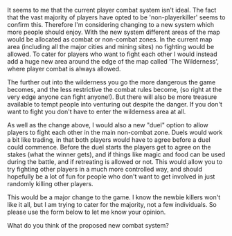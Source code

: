 It seems to me that the current player combat system isn't ideal. The fact that the vast majority of players have opted to be 'non-playerkiller' seems to confirm this. Therefore I'm considering changing to a new system which more people should enjoy.
With the new system different areas of the map would be allocated as combat or non-combat zones. In the current map area (including all the major cities and mining sites) no fighting would be allowed. To cater for players who want to fight each other I would instead add a huge new area around the edge of the map called 'The Wilderness', where player combat is always allowed.

The further out into the wilderness you go the more dangerous the game becomes, and the less restrictive the combat rules become, (so right at the very edge anyone can fight anyone!). But there will also be more treasure available to tempt people into venturing out despite the danger. If you don't want to fight you don't have to enter the wilderness area at all.

As well as the change above, I would also a new "duel" option to allow players to fight each other in the main non-combat zone. Duels would work a bit like trading, in that both players would have to agree before a duel could commence. Before the duel starts the players get to agree on the stakes (what the winner gets), and if things like magic and food can be used during the battle, and if retreating is allowed or not. This would allow you to try fighting other players in a much more controlled way, and should hopefully be a lot of fun for people who don't want to get involved in just randomly killing other players.

This would be a major change to the game. I know the newbie killers won't like it all, but I am trying to cater for the majority, not a few individuals. So please use the form below to let me know your opinion.

What do you think of the proposed new combat system?
